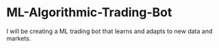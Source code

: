 # ML-Algorithmic-Trading-Bot
I will be creating a ML trading bot that learns and adapts to new data and markets.
